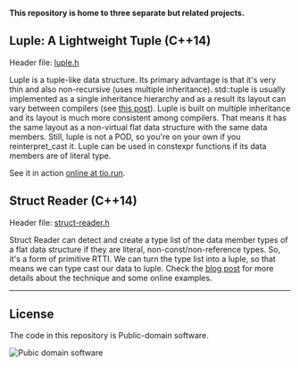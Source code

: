 
**This repository is home to three separate but related projects.**

## Luple: A Lightweight Tuple (C++14)

  Header file: [luple.h][]

  Luple is a tuple-like data structure. Its primary advantage is that it's very thin and
  also non-recursive (uses multiple inheritance). std::tuple is usually implemented as a single
  inheritance hierarchy and as a result its layout can vary between compilers (see [this post][l]).
  Luple is built on multiple inheritance and its layout is much more consistent among compilers.
  That means it has the same layout as a non-virtual flat data structure with the same data members.
  Still, luple is not a POD, so you're on your own if you reinterpret\_cast it. Luple can be used 
  in constexpr functions if its data members are of literal type.

  See it in action [online at tio.run][c].


## Struct Reader (C++14)

  Header file: [struct-reader.h][]

  Struct Reader can detect and create a type list of the data member types of a flat data 
  structure if they are literal, non-const/non-reference types. So, it's a form of primitive RTTI.
  We can turn the type list into a luple, so that means we can type cast our data to luple. 
  Check the [blog post][b] for more details about the technique and some online examples.

<!--
## The Great Type Loophole

  Header file: [type-loophole.h][]

  Struct Reader is very limited in what it can do. You can't use std::string or a virtual type
  with it. While researching the thing I uncovered a Great Type Loophole. Read more in the
  [blog post][e].
-->

---

## License

  The code in this repository is Public-domain software.

  ![Pubic domain software](http://alexpolt.github.io/images/public_domain_mark.png)


  [l]: http://alexpolt.github.io/struct-layout.html "Visual C++ Struct Layout Reminder"
  [b]: http://alexpolt.github.io/struct-tuple.html "Structure Data Members as a Type List Using Pure C++ (C++14)"
  [e]: http://alexpolt.github.io/type-loophole.html "The Great Type Loophole (C++14)"
  [c]: https://goo.gl/ojAhbb "Luple Online Example"
  [luple.h]: https://github.com/alexpolt/luple/blob/master/luple.h
  [struct-reader.h]: https://github.com/alexpolt/luple/blob/master/struct-reader.h


